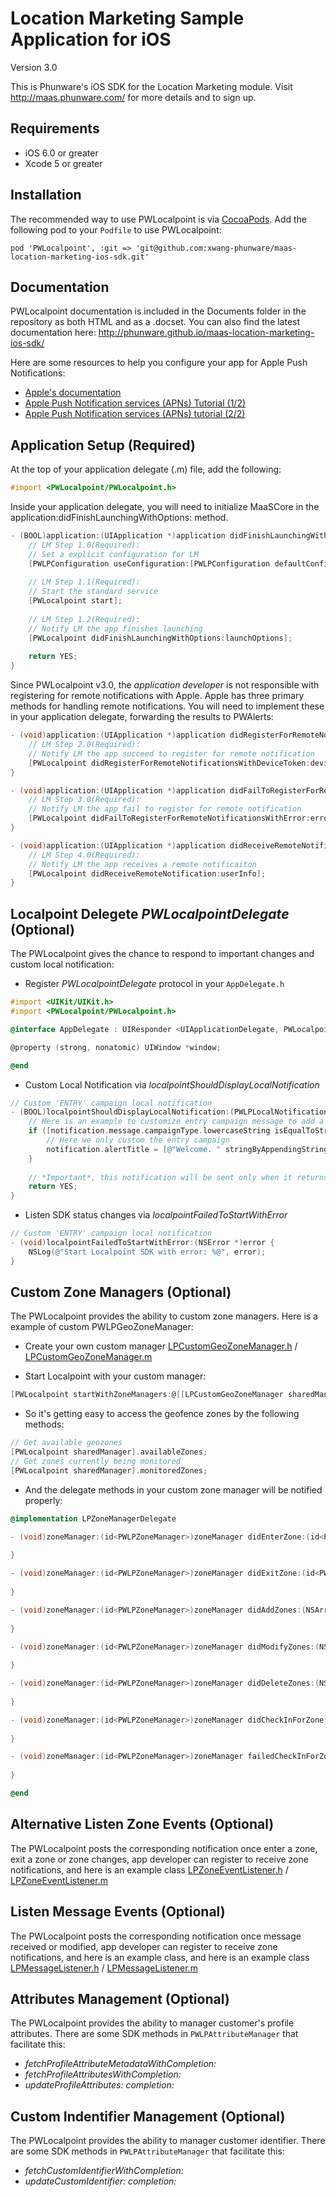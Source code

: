 Location Marketing Sample Application for iOS
==================

Version 3.0

This is Phunware's iOS SDK for the Location Marketing module. Visit http://maas.phunware.com/ for more details and to sign up.


Requirements
------------

- iOS 6.0 or greater
- Xcode 5 or greater



Installation
------------

The recommended way to use PWLocalpoint is via [CocoaPods](http://cocoapods.org). Add the following pod to your `Podfile` to use PWLocalpoint:
````
pod 'PWLocalpoint', :git => 'git@github.com:xwang-phunware/maas-location-marketing-ios-sdk.git'
````




Documentation
------------
PWLocalpoint documentation is included in the Documents folder in the repository as both HTML and as a .docset. You can also find the latest documentation here: http://phunware.github.io/maas-location-marketing-ios-sdk/

Here are some resources to help you configure your app for Apple Push Notifications:
- [Apple's documentation](https://developer.apple.com/library/ios/#documentation/NetworkingInternet/Conceptual/RemoteNotificationsPG/Introduction.html)
- [Apple Push Notification services (APNs) Tutorial (1/2)](http://www.raywenderlich.com/32960/apple-push-notification-services-in-ios-6-tutorial-part-1)
- [Apple Push Notification services (APNs) tutorial (2/2)](http://www.raywenderlich.com/32963/apple-push-notification-services-in-ios-6-tutorial-part-2)




Application Setup (Required)
-----------------
At the top of your application delegate (.m) file, add the following:

````objective-c
#import <PWLocalpoint/PWLocalpoint.h>
````

Inside your application delegate, you will need to initialize MaaSCore in the application:didFinishLaunchingWithOptions: method. 

````objective-c
- (BOOL)application:(UIApplication *)application didFinishLaunchingWithOptions:(NSDictionary *)launchOptions {
    // LM Step 1.0(Required):
    // Set a explicit configuration for LM
    [PWLPConfiguration useConfiguration:[PWLPConfiguration defaultConfiguration]];
    
    // LM Step 1.1(Required):
    // Start the standard service
    [PWLocalpoint start];
    
    // LM Step 1.2(Required):
    // Notify LM the app finishes launching
    [PWLocalpoint didFinishLaunchingWithOptions:launchOptions];
    
    return YES;
}
````

Since PWLocalpoint v3.0, the *application developer* is not responsible with registering for remote notifications with Apple. Apple has three primary methods for handling remote notifications. You will need to implement these in your application delegate, forwarding the results to PWAlerts:

````objective-c
- (void)application:(UIApplication *)application didRegisterForRemoteNotificationsWithDeviceToken:(NSData *)deviceToken {
    // LM Step 2.0(Required):
    // Notify LM the app succeed to register for remote notification
    [PWLocalpoint didRegisterForRemoteNotificationsWithDeviceToken:deviceToken];
}

- (void)application:(UIApplication *)application didFailToRegisterForRemoteNotificationsWithError:(NSError *)error {
    // LM Step 3.0(Required):
    // Notify LM the app fail to register for remote notification
    [PWLocalpoint didFailToRegisterForRemoteNotificationsWithError:error];
}

- (void)application:(UIApplication *)application didReceiveRemoteNotification:(NSDictionary *)userInfo {
    // LM Step 4.0(Required):
    // Notify LM the app receives a remote notificaiton
    [PWLocalpoint didReceiveRemoteNotification:userInfo];
}
````



Localpoint Delegete *PWLocalpointDelegate* (Optional)
--------------

The PWLocalpoint gives the chance to respond to important changes and custom local notification:

- Register *PWLocalpointDelegate* protocol in your `AppDelegate.h`

````objective-c
#import <UIKit/UIKit.h>
#import <PWLocalpoint/PWLocalpoint.h>

@interface AppDelegate : UIResponder <UIApplicationDelegate, PWLocalpointDelegate>

@property (strong, nonatomic) UIWindow *window;

@end
````

- Custom Local Notification via *localpointShouldDisplayLocalNotification*

````objective-c
// Custom 'ENTRY' campaign local notification
- (BOOL)localpointShouldDisplayLocalNotification:(PWLPLocalNotification *)notification {
    // Here is an example to customize entry campaign message to add a string 'Welcome. ' at the front of notification title.
    if ([notification.message.campaignType.lowercaseString isEqualToString:PWLPZoneMessageGeofenceEntryCampaignType.lowercaseString]) {
        // Here we only custom the entry campaign
        notification.alertTitle = [@"Welcome. " stringByAppendingString:notification.alertTitle];
    }
    
    // *Important*, this notification will be sent only when it returns 'YES', it will be ingore if it returns 'NO'.
    return YES;
}
````

- Listen SDK status changes via *localpointFailedToStartWithError*

````objective-c
// Custom 'ENTRY' campaign local notification
- (void)localpointFailedToStartWithError:(NSError *)error {
    NSLog(@"Start Localpoint SDK with error: %@", error);
}
````


Custom Zone Managers (Optional)
--------------

The PWLocalpoint provides the ability to custom zone managers. Here is a example of custom PWLPGeoZoneManager:
- Create your own custom manager [LPCustomGeoZoneManager.h](https://github.com/xwang-phunware/maas-location-marketing-ios-sdk/blob/master/Samples/Custom%20Listeners/PWLMSample/Listeners/LPCustomGeoZoneManager.h) / [LPCustomGeoZoneManager.m](https://github.com/xwang-phunware/maas-location-marketing-ios-sdk/blob/master/Samples/Custom%20Listeners/PWLMSample/Listeners/LPCustomGeoZoneManager.m)

- Start Localpoint with your custom manager: 
````objective-c
[PWLocalpoint startWithZoneManagers:@[[LPCustomGeoZoneManager sharedManager]]];
````

- So it's getting easy to access the geofence zones by the following methods:
````objective-c
// Get available geozones
[PWLocalpoint sharedManager].availableZones;
// Get zones currently being monitored
[PWLocalpoint sharedManager].monitoredZones;
````

- And the delegate methods in your custom zone manager will be notified properly:
````objective-c
@implementation LPZoneManagerDelegate

- (void)zoneManager:(id<PWLPZoneManager>)zoneManager didEnterZone:(id<PWLPZone>)zone {
    
}

- (void)zoneManager:(id<PWLPZoneManager>)zoneManager didExitZone:(id<PWLPZone>)zone {
    
}

- (void)zoneManager:(id<PWLPZoneManager>)zoneManager didAddZones:(NSArray *)zones {
    
}

- (void)zoneManager:(id<PWLPZoneManager>)zoneManager didModifyZones:(NSArray *)zones {
    
}

- (void)zoneManager:(id<PWLPZoneManager>)zoneManager didDeleteZones:(NSArray *)zoneIdentifiers {
    
}

- (void)zoneManager:(id<PWLPZoneManager>)zoneManager didCheckInForZone:(id<PWLPZone>)zone {
    
}

- (void)zoneManager:(id<PWLPZoneManager>)zoneManager failedCheckInForZone:(id<PWLPZone>)zone error:(NSError *)error {
    
}

@end
````



Alternative Listen Zone Events (Optional) 
--------------

The PWLocalpoint posts the corresponding notification once enter a zone, exit a zone or zone changes, app developer can register to receive zone notifications, and here is an example class [LPZoneEventListener.h](https://github.com/xwang-phunware/maas-location-marketing-ios-sdk/blob/master/Samples/Custom%20Listeners/PWLMSample/Listeners/LPZoneEventListener.h) / [LPZoneEventListener.m](https://github.com/xwang-phunware/maas-location-marketing-ios-sdk/blob/master/Samples/Custom%20Listeners/PWLMSample/Listeners/LPZoneEventListener.m) 




Listen Message Events (Optional) 
--------------

The PWLocalpoint posts the corresponding notification once message received or modified, app developer can register to receive zone notifications, and here is an example class, and here is an example class [LPMessageListener.h](https://github.com/xwang-phunware/maas-location-marketing-ios-sdk/blob/master/Samples/Custom%20Listeners/PWLMSample/Listeners/LPMessageListener.h) / [LPMessageListener.m](https://github.com/xwang-phunware/maas-location-marketing-ios-sdk/blob/master/Samples/Custom%20Listeners/PWLMSample/Listeners/LPMessageListener.m) 




Attributes Management (Optional)
--------------

The PWLocalpoint provides the ability to manager customer's profile attributes. There are some SDK methods in `PWLPAttributeManager` that facilitate this: 
- *fetchProfileAttributeMetadataWithCompletion:*  <!-- Fetch all attribute metadata -->
- *fetchProfileAttributesWithCompletion:*  <!-- Fetch assicated attributes for the device -->
- *updateProfileAttributes: completion:*  <!-- Update attributes for the assicated device -->



Custom Indentifier Management (Optional) 
--------------

The PWLocalpoint provides the ability to manager customer identifier. There are some SDK methods in `PWLPAttributeManager` that facilitate this: 
- *fetchCustomIdentifierWithCompletion:*  <!-- Fetch assicated custom identifier -->
- *updateCustomIdentifier: completion:*  <!-- Update custom identifier -->


